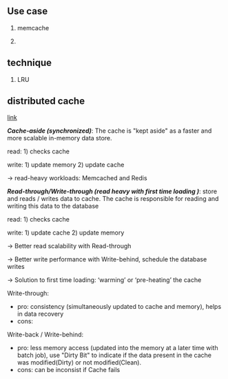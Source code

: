 

## Use case

1. memcache


2. 


## technique

1. LRU

## distributed cache


[link](https://www.alachisoft.com/resources/articles/readthru-writethru-writebehind.html)



***Cache-aside (synchronized)***:  The cache is "kept aside" as a faster and more scalable in-memory data store. 

read: 1) checks cache

write: 1) update memory 2) update cache


-> read-heavy workloads: Memcached and Redis

***Read-through/Write-through (read heavy with first time loading )***: store and reads / writes data to cache. The cache is responsible for reading and writing this data to the database

read: 1) checks cache

write: 1) update cache  2) update memory


-> Better read scalability with Read-through

-> Better write performance with Write-behind, schedule the database writes 

-> Solution to first time loading: ‘warming’ or ‘pre-heating’ the cache


Write-through: 
- pro: consistency (simultaneously updated to cache and memory), helps in data recovery 
- cons: 


Write-back / Write-behind: 
- pro:  less memory access (updated into the memory at a later time with batch job), use "Dirty Bit" to indicate if the data present in the cache was modified(Dirty) or not modified(Clean).
- cons: can be inconsist if Cache fails
